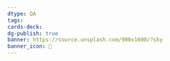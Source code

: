 ```yaml
---
dtype: QA
tags: 
cards-deck: 
dg-publish: true
banner: https://source.unsplash.com/900x1600/?sky
banner_icon: 🔖
---
```

